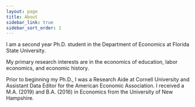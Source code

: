 ```yaml
---
layout: page
title: About
sidebar_link: true
sidebar_sort_order: 1
---
```

I am a second year Ph.D. student in the Department of Economics at Florida State University. 

My primary research interests are in the economics of education, labor economics, and economic history. 

Prior to beginning my Ph.D., I was a Research Aide at Cornell University and Assistant Data Editor for the American Economic Association. I received a M.A. (2019) and B.A. (2016) in Economics from the University of New Hampshire.
